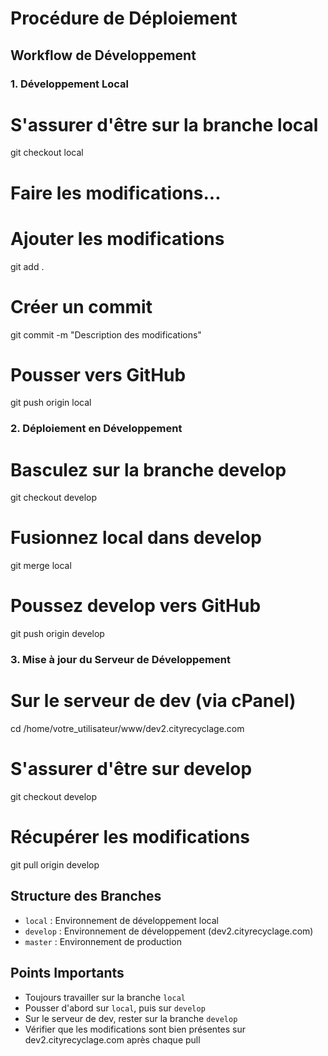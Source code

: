 # Procédure de Déploiement

## Workflow de Développement

### 1. Développement Local

# S'assurer d'être sur la branche local
git checkout local

# Faire les modifications...

# Ajouter les modifications
git add .

# Créer un commit
git commit -m "Description des modifications"

# Pousser vers GitHub
git push origin local


### 2. Déploiement en Développement

# Basculez sur la branche develop
git checkout develop

# Fusionnez local dans develop
git merge local

# Poussez develop vers GitHub
git push origin develop

### 3. Mise à jour du Serveur de Développement

# Sur le serveur de dev (via cPanel)
cd /home/votre_utilisateur/www/dev2.cityrecyclage.com

# S'assurer d'être sur develop
git checkout develop

# Récupérer les modifications
git pull origin develop


## Structure des Branches
- `local` : Environnement de développement local
- `develop` : Environnement de développement (dev2.cityrecyclage.com)
- `master` : Environnement de production

## Points Importants
- Toujours travailler sur la branche `local`
- Pousser d'abord sur `local`, puis sur `develop`
- Sur le serveur de dev, rester sur la branche `develop`
- Vérifier que les modifications sont bien présentes sur dev2.cityrecyclage.com après chaque pull
